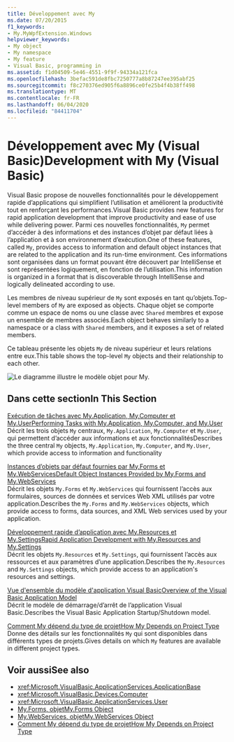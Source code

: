 ```yaml
---
title: Développement avec My
ms.date: 07/20/2015
f1_keywords:
- My.MyWpfExtension.Windows
helpviewer_keywords:
- My object
- My namespace
- My feature
- Visual Basic, programming in
ms.assetid: f1d04509-5e46-4551-9f9f-94334a121fca
ms.openlocfilehash: 3befac591de8fbc7250777a8b87247ee395abf25
ms.sourcegitcommit: f8c270376ed905f6a8896ce0fe25b4f4b38ff498
ms.translationtype: MT
ms.contentlocale: fr-FR
ms.lasthandoff: 06/04/2020
ms.locfileid: "84411704"
---
```

# <a name="development-with-my-visual-basic"></a><span data-ttu-id="4a3f4-102">Développement avec My (Visual Basic)</span><span class="sxs-lookup"><span data-stu-id="4a3f4-102">Development with My (Visual Basic)</span></span>

<span data-ttu-id="4a3f4-103">Visual Basic propose de nouvelles fonctionnalités pour le développement rapide d’applications qui simplifient l’utilisation et améliorent la productivité tout en renforçant les performances.</span><span class="sxs-lookup"><span data-stu-id="4a3f4-103">Visual Basic provides new features for rapid application development that improve productivity and ease of use while delivering power.</span></span> <span data-ttu-id="4a3f4-104">Parmi ces nouvelles fonctionnalités, `My` permet d’accéder à des informations et des instances d’objet par défaut liées à l’application et à son environnement d’exécution.</span><span class="sxs-lookup"><span data-stu-id="4a3f4-104">One of these features, called `My`, provides access to information and default object instances that are related to the application and its run-time environment.</span></span> <span data-ttu-id="4a3f4-105">Ces informations sont organisées dans un format pouvant être découvert par IntelliSense et sont représentées logiquement, en fonction de l’utilisation.</span><span class="sxs-lookup"><span data-stu-id="4a3f4-105">This information is organized in a format that is discoverable through IntelliSense and logically delineated according to use.</span></span>  
  
 <span data-ttu-id="4a3f4-106">Les membres de niveau supérieur de `My` sont exposés en tant qu’objets.</span><span class="sxs-lookup"><span data-stu-id="4a3f4-106">Top-level members of `My` are exposed as objects.</span></span> <span data-ttu-id="4a3f4-107">Chaque objet se comporte comme un espace de noms ou une classe avec `Shared` membres et expose un ensemble de membres associés.</span><span class="sxs-lookup"><span data-stu-id="4a3f4-107">Each object behaves similarly to a namespace or a class with `Shared` members, and it exposes a set of related members.</span></span>  
  
 <span data-ttu-id="4a3f4-108">Ce tableau présente les objets `My` de niveau supérieur et leurs relations entre eux.</span><span class="sxs-lookup"><span data-stu-id="4a3f4-108">This table shows the top-level `My` objects and their relationship to each other.</span></span>  
  
 ![Le diagramme illustre le modèle objet pour My.](./media/index/my-object-model-relationships.gif)  
  
## <a name="in-this-section"></a><span data-ttu-id="4a3f4-110">Dans cette section</span><span class="sxs-lookup"><span data-stu-id="4a3f4-110">In This Section</span></span>  

 [<span data-ttu-id="4a3f4-111">Exécution de tâches avec My.Application, My.Computer et My.User</span><span class="sxs-lookup"><span data-stu-id="4a3f4-111">Performing Tasks with My.Application, My.Computer, and My.User</span></span>](performing-tasks-with-my-application-my-computer-and-my-user.md)  
 <span data-ttu-id="4a3f4-112">Décrit les trois objets `My` centraux, `My.Application`, `My.Computer` et `My.User`, qui permettent d’accéder aux informations et aux fonctionnalités</span><span class="sxs-lookup"><span data-stu-id="4a3f4-112">Describes the three central `My` objects, `My.Application`, `My.Computer`, and `My.User`, which provide access to information and functionality</span></span>  
  
 [<span data-ttu-id="4a3f4-113">Instances d’objets par défaut fournies par My.Forms et My.WebServices</span><span class="sxs-lookup"><span data-stu-id="4a3f4-113">Default Object Instances Provided by My.Forms and My.WebServices</span></span>](default-object-instances-provided-by-my-forms-and-my-webservices.md)  
 <span data-ttu-id="4a3f4-114">Décrit les objets `My.Forms` et `My.WebServices` qui fournissent l’accès aux formulaires, sources de données et services Web XML utilisés par votre application.</span><span class="sxs-lookup"><span data-stu-id="4a3f4-114">Describes the `My.Forms` and `My.WebServices` objects, which provide access to forms, data sources, and XML Web services used by your application.</span></span>  
  
 [<span data-ttu-id="4a3f4-115">Développement rapide d’application avec My.Resources et My.Settings</span><span class="sxs-lookup"><span data-stu-id="4a3f4-115">Rapid Application Development with My.Resources and My.Settings</span></span>](rapid-application-development-with-my-resources-and-my-settings.md)  
 <span data-ttu-id="4a3f4-116">Décrit les objets `My.Resources` et `My.Settings`, qui fournissent l’accès aux ressources et aux paramètres d’une application.</span><span class="sxs-lookup"><span data-stu-id="4a3f4-116">Describes the `My.Resources` and `My.Settings` objects, which provide access to an application's resources and settings.</span></span>  
  
 [<span data-ttu-id="4a3f4-117">Vue d'ensemble du modèle d'application Visual Basic</span><span class="sxs-lookup"><span data-stu-id="4a3f4-117">Overview of the Visual Basic Application Model</span></span>](overview-of-the-visual-basic-application-model.md)  
 <span data-ttu-id="4a3f4-118">Décrit le modèle de démarrage/d’arrêt de l’application Visual Basic.</span><span class="sxs-lookup"><span data-stu-id="4a3f4-118">Describes the Visual Basic Application Startup/Shutdown model.</span></span>  
  
 [<span data-ttu-id="4a3f4-119">Comment My dépend du type de projet</span><span class="sxs-lookup"><span data-stu-id="4a3f4-119">How My Depends on Project Type</span></span>](how-my-depends-on-project-type.md)  
 <span data-ttu-id="4a3f4-120">Donne des détails sur les fonctionnalités `My` qui sont disponibles dans différents types de projets.</span><span class="sxs-lookup"><span data-stu-id="4a3f4-120">Gives details on which `My` features are available in different project types.</span></span>  
  
## <a name="see-also"></a><span data-ttu-id="4a3f4-121">Voir aussi</span><span class="sxs-lookup"><span data-stu-id="4a3f4-121">See also</span></span>

- <xref:Microsoft.VisualBasic.ApplicationServices.ApplicationBase>
- <xref:Microsoft.VisualBasic.Devices.Computer>
- <xref:Microsoft.VisualBasic.ApplicationServices.User>
- [<span data-ttu-id="4a3f4-122">My.Forms, objet</span><span class="sxs-lookup"><span data-stu-id="4a3f4-122">My.Forms Object</span></span>](../../language-reference/objects/my-forms-object.md)
- [<span data-ttu-id="4a3f4-123">My.WebServices, objet</span><span class="sxs-lookup"><span data-stu-id="4a3f4-123">My.WebServices Object</span></span>](../../language-reference/objects/my-webservices-object.md)
- [<span data-ttu-id="4a3f4-124">Comment My dépend du type de projet</span><span class="sxs-lookup"><span data-stu-id="4a3f4-124">How My Depends on Project Type</span></span>](how-my-depends-on-project-type.md)

